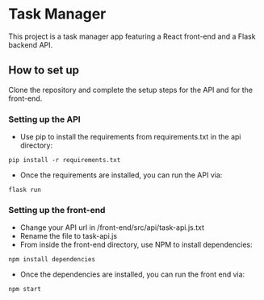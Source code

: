 # Task Manager
This project is a task manager app featuring a React front-end and a Flask backend API. 

## How to set up 
Clone the repository and complete the setup steps for the API and for the front-end. 

### Setting up the API 
* Use pip to install the requirements from requirements.txt in the api directory: 
```
pip install -r requirements.txt
```
* Once the requirements are installed, you can run the API via: 
```
flask run
```

### Setting up the front-end
* Change your API url in /front-end/src/api/task-api.js.txt
* Rename the file to task-api.js 
* From inside the front-end directory, use NPM to install dependencies:
```
npm install dependencies
```
* Once the dependencies are installed, you can run the front end via: 
```
npm start
```
